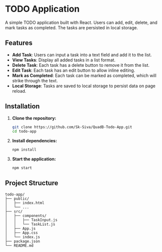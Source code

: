# TODO Application

A simple TODO application built with React. Users can add, edit, delete, and mark tasks as completed. The tasks are persisted in local storage.

## Features

- **Add Task**: Users can input a task into a text field and add it to the list.
- **View Tasks**: Display all added tasks in a list format.
- **Delete Task**: Each task has a delete button to remove it from the list.
- **Edit Task**: Each task has an edit button to allow inline editing.
- **Mark as Completed**: Each task can be marked as completed, which will strike through the text.
- **Local Storage**: Tasks are saved to local storage to persist data on page reload.

## Installation

1. **Clone the repository:**
    ```sh
    git clone https://github.com/Sk-Siva/QuadB-Todo-App.git
    cd todo-app
    ```

2. **Install dependencies:**
    ```sh
    npm install
    ```

3. **Start the application:**
    ```sh
    npm start
    ```

## Project Structure

```plaintext
todo-app/
├── public/
│   ├── index.html
│   └── ...
├── src/
│   ├── components/
│   │   ├── TaskInput.js
│   │   └── TaskList.js
│   ├── App.js
│   ├── App.css
│   └── index.js
├── package.json
└── README.md
